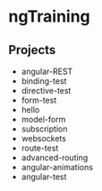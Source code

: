 # ngTraining

## Projects

* angular-REST
* binding-test
* directive-test
* form-test
* hello
* model-form
* subscription
* websockets
* route-test
* advanced-routing
* angular-animations
* angular-test

